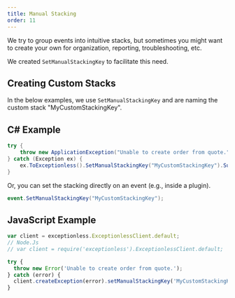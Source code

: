 ```yaml
---
title: Manual Stacking
order: 11
---
```

We try to group events into intuitive stacks, but sometimes you might want to create your own for organization, reporting, troubleshooting, etc.

We created `SetManualStackingKey` to facilitate this need.

## Creating Custom Stacks

In the below examples, we use `SetManualStackingKey` and are naming the custom stack "MyCustomStackingKey".

## C# Example

```csharp
try {
    throw new ApplicationException("Unable to create order from quote.");
} catch (Exception ex) {
    ex.ToExceptionless().SetManualStackingKey("MyCustomStackingKey").Submit();
}
```

Or, you can set the stacking directly on an event (e.g., inside a plugin).

```csharp
event.SetManualStackingKey("MyCustomStackingKey");
```

## JavaScript Example

```javascript
var client = exceptionless.ExceptionlessClient.default;
// Node.Js
// var client = require('exceptionless').ExceptionlessClient.default;

try {
  throw new Error('Unable to create order from quote.');
} catch (error) {
  client.createException(error).setManualStackingKey('MyCustomStackingKey').submit();
}
```
